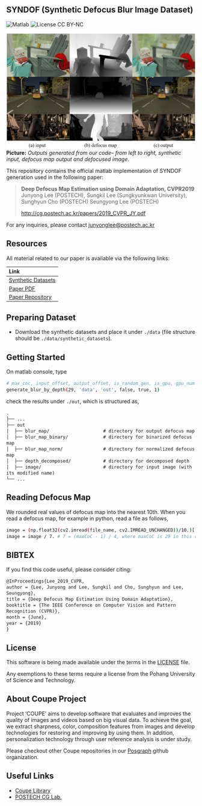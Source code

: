 ## SYNDOF (Synthetic Defocus Blur Image Dataset)
![Matlab](https://img.shields.io/badge/matlab-9.3.0-green.svg?style=plastic)
![License CC BY-NC](https://img.shields.io/badge/license-GNU_AGPv3-green.svg?style=plastic)

![Teaser image](./assets/figure.png)
**Picture:** *Outputs generated from our code&ndash; from left to right, synthetic input, defocus map output and defocused image.*

This repository contains the official matlab implementation of SYNDOF generation used in the following paper:

> **Deep Defocus Map Estimation using Domain Adaptation, CVPR2019**<br>
> Junyong Lee (POSTECH), Sungkil Lee (Sungkyunkwan University), Sunghyun Cho (POSTECH) Seungyong Lee (POSTECH)
> 
> http://cg.postech.ac.kr/papers/2019_CVPR_JY.pdf

For any inquiries, please contact [junyonglee@postech.ac.kr](mailto:junyonglee@postech.ac.kr)

## Resources

All material related to our paper is available via the following links:

| Link |
| :-------------- |
| [Synthetic Datasets](https://www.dropbox.com/s/bymkyss5rtn6avl/synthetic_datasets.zip?dl=0)|
| [Paper PDF](https://drive.google.com/open?id=1wmauOTscwrVs38NR2JfO4Xopt3isqiWT)|
| [Paper Repository](https://github.com/codeslake/DMENet)|

## Preparing Dataset
- Download the synthetic datasets and place it under `./data` (file structure should be `./data/synthetic_datasets`).

## Getting Started
On matlab console, type
```bash
# max_coc, input_offset, output_offset, is_random_gen, is_gpu, gpu_num
generate_blur_by_depth(29, 'data', 'out', false, true, 1)
```

check the results under `./out`, which is structured as,

    .
    ├── ...
    ├── out
    │  ├── blur_map/                    # directory for output defocus map
    │  ├── blur_map_binary/             # directory for binarized defocus map
    │  ├── blur_map_norm/               # directory for normalized defocus map
    │  ├── depth_decomposed/            # directory for decomposed depth
    │  ├── image/                       # directory for input image (with its modified name)
    └── ...

## Reading Defocus Map
We rounded real values of defocus map into the nearest 10th. When you read a defocus map, for example in python, read a file as follows,
```bash
image = (np.float32(cv2.imread(file_name, cv2.IMREAD_UNCHANGED))/10.)[:, :, 1]
image = image / 7. # 7 = (maxCoC - 1) / 4, where maxCoC is 29 in this case.
```

## BIBTEX
If you find this code useful, please consider citing:

```
@InProceedings{Lee_2019_CVPR,
author = {Lee, Junyong and Lee, Sungkil and Cho, Sunghyun and Lee, Seungyong},
title = {Deep Defocus Map Estimation Using Domain Adaptation},
booktitle = {The IEEE Conference on Computer Vision and Pattern Recognition (CVPR)},
month = {June},
year = {2019}
}
```

## License ##
This software is being made available under the terms in the [LICENSE](LICENSE) file.

Any exemptions to these terms require a license from the Pohang University of Science and Technology.

## About Coupe Project ##
Project ‘COUPE’ aims to develop software that evaluates and improves the quality of images and videos based on big visual data. To achieve the goal, we extract sharpness, color, composition features from images and develop technologies for restoring and improving by using them. In addition, personalization technology through user reference analysis is under study.  
    
Please checkout other Coupe repositories in our [Posgraph](https://github.com/posgraph) github organization.

## Useful Links ##
* [Coupe Library](http://coupe.postech.ac.kr/)
* [POSTECH CG Lab.](http://cg.postech.ac.kr/)
